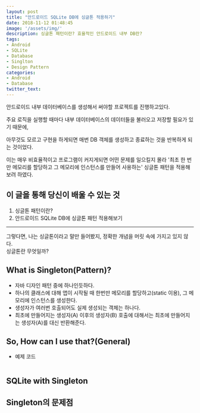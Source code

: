 ```yaml
---
layout: post
title: "안드로이드 SQLite DB에 싱글톤 적용하기"
date: 2018-11-12 01:48:45
image: '/assets/img/'
description: 싱글톤 패턴이란? 효율적인 안드로이드 내부 DB란?
tags:
- Android
- SQLite
- Database
- Singlton
- Design Pattern
categories:
- Android
- Database
twitter_text:
---
```


안드로이드 내부 데이터베이스를 생성해서 써야할 프로젝트를 진행하고있다.  
  
주요 로직을 실행할 때마다 내부 데이터베이스의 데이터들을 불러오고 저장할 필요가 있기 때문에,  
  
아무것도 모르고 구현을 하게되면 매번 DB 객체를 생성하고 종료하는 것을 반복하게 되는 것이었다.  
  
이는 매우 비효율적이고 프로그램이 커지게되면 어떤 문제를 일으킬지 몰라 '최초 한 번만 메모리를 할당하고 그 메모리에 인스턴스를 만들어 사용하는' 싱글톤 패턴을 적용해보려 하였다.  
  
  
    
      
## 이 글을 통해 당신이 배울 수 있는 것
  
1. 싱글톤 패턴이란?
2. 안드로이드 SQLite DB에 싱글톤 패턴 적용해보기
  ---  
그렇다면, 나는 싱글톤이라고 말만 들어봤지, 정확한 개념을 머릿 속에 가지고 있지 않다.  
싱글톤란 무엇일까?  

## What is Singleton(Pattern)?
- 자바 디자인 패턴 중에 하나인듯하다.
- 하나의 클래스에 대해 앱이 시작될 때 한번만 메모리를 할당하고(static 이용), 그 메모리에 인스턴스를 생성한다.
- 생성자가 여러번 호출되어도 실제 생성되는 객체는 하나다.
- 최초에 만들어지는 생성자(A) 이후의 생성자(B) 호출에 대해서는 최초에 만들어지는 생성자(A)를 대신 반환해준다.
  
  
## So, How can I use that?(General)

- 예제 코드
```java

```

## SQLite with Singleton

## Singleton의 문제점